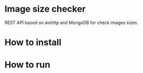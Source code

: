 Image size checker
=====================

REST API based on aiohttp and MongoDB for check images sizes. 


# How to install


# How to run

